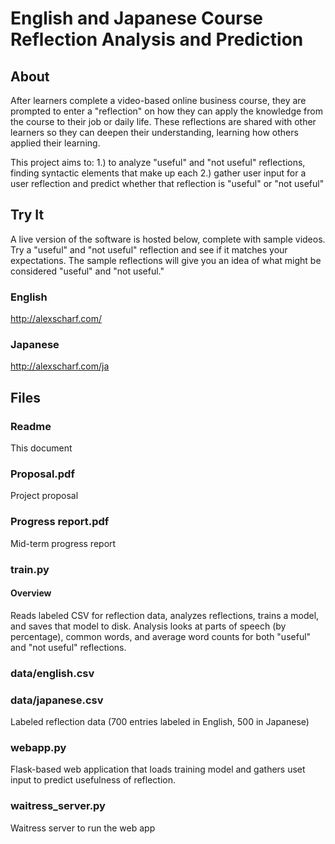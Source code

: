 # English and Japanese Course Reflection Analysis and Prediction

## About

After learners complete a video-based online business course, they are prompted to enter a "reflection" on how they can apply the knowledge from the course to their job or daily life. These reflections are shared with other learners so they can deepen their understanding, learning how others applied their learning.

This project aims to:
1.) to analyze "useful" and "not useful" reflections, finding syntactic elements that make up each
2.) gather user input for a user reflection and predict whether that reflection is "useful" or "not useful"

## Try It

A live version of the software is hosted below, complete with sample videos. Try a "useful" and "not useful" reflection and see if it matches your expectations. The sample reflections will give you an idea of what might be considered "useful" and "not useful."

### English
http://alexscharf.com/

### Japanese
http://alexscharf.com/ja



## Files

### Readme
This document

### Proposal.pdf
Project proposal

### Progress report.pdf
Mid-term progress report

### train.py

#### Overview
Reads labeled CSV for reflection data, analyzes reflections, trains a model, and saves that model to disk. Analysis looks at parts of speech (by percentage), common words, and average word counts for both "useful" and "not useful" reflections.



### data/english.csv
### data/japanese.csv
Labeled reflection data (700 entries labeled in English, 500 in Japanese)

### webapp.py
Flask-based web application that loads training model and gathers uset input to predict usefulness of reflection.

### waitress_server.py 
Waitress server to run the web app
